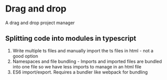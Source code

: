 # Drag and drop
A drag and drop project manager

## Splitting code into modules in typescript 
1. Write multiple ts files and manually import the ts files in html - not a good option
2. Namespaces and file bundling - Imports and imported files are bundled into one file so we have less imports to manage in an html file
3. ES6 import/export. Requires a bundler like webpack for bundling
